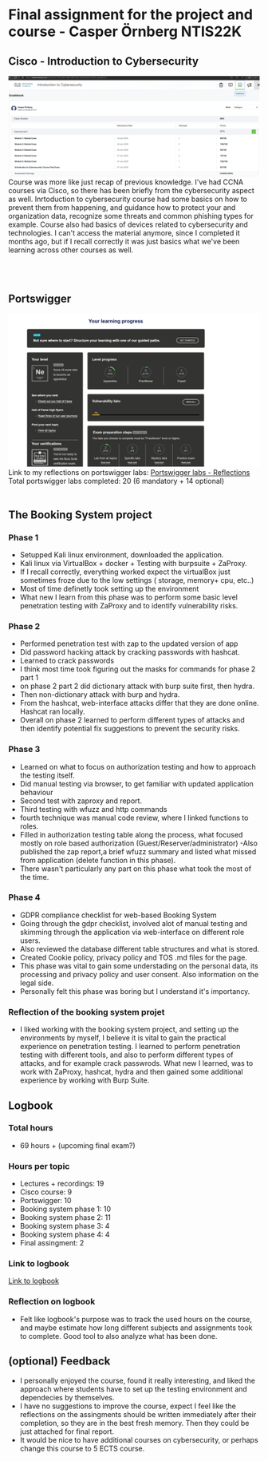 # Final assignment for the project and course - Casper Örnberg NTIS22K 

## Cisco - Introduction to Cybersecurity
![cybersecurity - cisco](cisco.png)
Course was more like just recap of previous knowledge. I've had CCNA courses via Cisco, so there has been briefly from the cybersecurity aspect as well.
Inrtoduction to cybersecurity course had some basics on how to prevent them from happening, and guidance how to protect your and organization data, recognize some threats and common phishing types for example.
Course also had basics of devices related to cybersecurity and technologies.
I can't access the material anymore, since I completed it months ago, but if I recall correctly it was just basics what we've been learning across other courses as well.

<br>
<br>

## Portswigger
![portswigger - dashboard](psw.jpg)
Link to my reflections on portswigger labs: [Portswigger labs - Reflections](Additional_portswigger_labs.md)
<br>
Total portswigger labs completed: 20 (6 mandatory + 14 optional)
<br>
<br>

## The Booking System project
 
### Phase 1
- Setupped Kali linux environment, downloaded the application.
- Kali linux via VirtualBox + docker + Testing with burpsuite + ZaProxy.
- If I recall correctly, everything worked expect the virtualBox just sometimes froze due to the low settings ( storage, memory+ cpu, etc..)
- Most of time definetly took setting up the environment
- What new I learn from this phase was to perform some basic level penetration testing with ZaProxy and to identify vulnerability risks.
### Phase 2
- Performed penetration test with zap to the updated version of app
- Did password hacking attack by cracking passwords with hashcat.
- Learned to crack passwords
- I think most time took figuring out the masks for commands for phase 2 part 1
- on phase 2 part 2 did dictionary attack with burp suite first, then hydra.
- Then non-dictionary attack with burp and hydra.
- From the hashcat, web-interface attacks differ that they are done online. Hashcat ran locally.
- Overall on phase 2 learned to perform different types of attacks and then identify potential fix suggestions to prevent the security risks.
### Phase 3
- Learned on what to focus on authorization testing and how to approach the testing itself.
- Did manual testing via browser, to get familiar with updated application behaviour
- Second test with zaproxy and report.
- Third testing with wfuzz and http commands
- fourth technique was manual code review, where I linked functions to roles.
- Filled in authorization testing table along the process, what focused mostly on role based authorization (Guest/Reserver/administrator)
-Also published the zap report,a brief wfuzz summary and listed what missed from application (delete function in this phase).
- There wasn't particularly any part on this phase what took the most of the time.
### Phase 4
- GDPR compliance checklist for web-based Booking System
- Going through the gdpr checklist, involved alot of manual testing and skimming through the application via web-interface on different role users.
- Also reviewed the database different table structures and what is stored.
- Created Cookie policy, privacy policy and TOS .md files for the page.
- This phase was vital to gain some understading on the personal data, its processing and privacy policy and user consent. Also information on the legal side.
- Personally felt this phase was boring but I understand it's importancy.
### Reflection of the booking system projet
- I liked working with the booking system project, and setting up the environments by myself, I believe it is vital to gain the practical experience on penetration testing. I learned to perform penetration testing with different tools, and also to perform different types of attacks, and for example crack passwrods. What new I learned, was to work with ZaProxy, hashcat, hydra and then gained some additional experience by working with Burp Suite.
  
## Logbook

### Total hours
- 69 hours + (upcoming final exam?)

### Hours per topic
- Lectures + recordings: 19
- Cisco course: 9
- Portswigger: 10
- Booking system phase 1: 10
- Booking system phase 2: 11
- Booking system phase 3: 4
- Booking system phase 4: 4
- Final assingment: 2

### Link to logbook
[Link to logbook](logbook.md)

### Reflection on logbook
- Felt like logbook's purpose was to track the used hours on the course, and maybe estimate how long different subjects and assignments took to complete. Good tool to also analyze what has been done.

## (optional) Feedback
- I personally enjoyed the course, found it really interesting, and liked the approach where students have to set up the testing environment and dependecies by themselves.
- I have no suggestions to improve the course, expect I feel like the reflections on the assingments should be written immediately after their completion, so they are in the best fresh memory. Then they could be just attached for final report.
- It would be nice to have additional courses on cybersecurity, or perhaps change this course to 5 ECTS course.

